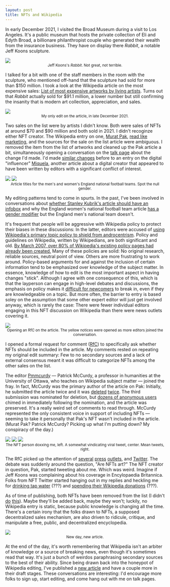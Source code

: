 ```yaml
---
layout: post
title: NFTs and Wikipedia
---
```


In early December 2021, I visited the Broad Museum during a visit to Los Angeles. It's a public museum that hosts the private collection of Eli and Edyth Broad, a billionare philanthropist couple who generated their wealth from the insurance business. They have on display there <i>Rabbit</i>, a notable Jeff Koons sculpture.

<div class='image-line2'>
	<img class='photo' src="/images/blog/koons.jpg">
</div>
<div style="text-align:center; margin: 0 auto;"><small >Jeff Koons's <i>Rabbit</i>. Not great, not terrible.</small></div>

I talked for a bit with one of the staff members in the room with the sculpture, who mentioned off-hand that the sculpture had sold for more than $150 million. I took a look at the Wikipedia article on the most expensive sales: [List of most expensive artworks by living artists](https://en.wikipedia.org/wiki/List_of_most_expensive_artworks_by_living_artists). Turns out that <i>Rabbit</i> actually sold for $91.1 million, a lower number but still confirming the insanity that is modern art collection, appreciation, and sales.

<div class='image-line2'>
	<img class='photo' src="/images/blog/first_edit.jpg">
</div>
<div style="text-align:center; margin: 0 auto;"><small >My only edit on the article, in late December 2021.</small></div>

Two sales on the list were by artists I didn't know. Both were sales of NFTs at around $70 and $90 million and both sold in 2021. I didn't recoginze either NFT creator. The Wikipedia entry on one, [Murat Pak](<https://en.wikipedia.org/wiki/Pak_(creator)>), [read like marketing](https://en.wikipedia.org/wiki/Wikipedia:Articles_for_deletion/Murat_Pak), and the sources for the sale on the list article were ambiguous. I removed the item from the list of artworks and cleaned up the Pak article a bit, simultaneously opening a conversation on the [talk page](https://en.wikipedia.org/wiki/Talk:List_of_most_expensive_artworks_by_living_artists) about the change I'd made. I'd made [similar changes](https://en.wikipedia.org/w/index.php?title=Miquela&type=revision&diff=855334389&oldid=855016829&diffmode=source) before to an entry on the digital "influencer" [Miquela](https://en.wikipedia.org/wiki/Miquela), another article about a digital creator that appeared to have been written by editors with a significant conflict of interest.

<div class='image-line2'>
	<img class='photo' src="/images/blog/mens.jpg">
	<img class='photo' src="/images/blog/womens.jpg">
</div>
<div style="text-align:center; margin: 0 auto;"><small >Article titles for the men's and women's England national football teams. Spot the null gender.</small></div>

My editing patterns tend to come in spurts. In the past, I've been involved in conversations about [whether Stanley Kubrik's article should have an infobox](https://en.wikipedia.org/wiki/Talk:Stanley_Kubrick/Archive_10#Infobox_2) and why the England women's national football team article [has a gender modifier](https://en.wikipedia.org/wiki/Talk:England_national_football_team#Page_move) but the England men's national team doesn't.

It's frequent that people will be aggressive with Wikipedia policy to protect their biases in these discussions: In the latter, editors were accused of [using Wikipedia's primary topic policy to shield from androcentrism](<https://en.wikipedia.org/wiki/Wikipedia:Village_pump_(idea_lab)/Archive_30#Idea_development_help_needed%3A_Preventing_WP%3APRIMARYTOPIC_from_being_used_as_a_shield_to_perpetuate_androcentrism>). Policy and guidelines on Wikipedia, written by Wikipedians, are both significant and old. [By March 2007, over 80% of Wikipedia's existing policy pages had already been created.](https://arxiv.org/pdf/1512.01725.pdf) Many of these policies are solid: No original research, reliable sources, neutral point of view. Others are more frustrating to work around. Policy-based arguments for and against the inclusion of certain information tend to be emphasized over knowledge of the subject matter. In essence, knowledge of how to edit is the most important aspect in having changes "stick". Although I agree with one consequence of this, which is that the layperson can engage in high-level debates and discussions, the emphasis on policy makes it [difficult for newcomers](https://en.wikipedia.org/wiki/Wikipedia:Please_do_not_bite_the_newcomers) to break in, even if they are knowledgeable on a topic. But more often, the barrier to entry is based soley on the assumption that some other expert editor will just get involved anyway, which is rarely the case: There were fewer individual editors engaging in this NFT discussion on Wikipedia than there were news outlets covering it.

<div class='image-line2'>
	<img class='photo' src="/images/blog/rfc.png">
</div>
<div style="text-align:center; margin: 0 auto;"><small >Opening an RfC on the article. The yellow notices were opened as more editors joined the conversation.</small></div>

I opened a formal request for comment ([RfC](https://en.wikipedia.org/wiki/Wikipedia:Requests_for_comment)) to specifically ask whether NFTs should be included in the article. My comments rested on repeating my original edit summary: Few to no secondary sources and a lack of external consensus meant it was difficult to categorize NFTs among the other sales on the list.

The editor [Pmmcurdy](https://en.wikipedia.org/wiki/User:Pmmccurdy) — Patrick McCurdy, a professor in humanities at the University of Ottawa, who teaches on Wikipedia subject matter — joined the fray. In fact, McCurdy was the primary author of the article on Pak: Initially, he submitted the article twice and it was [deleted](https://en.wikipedia.org/wiki/Wikipedia:Articles_for_deletion/Murat_Pak) [twice](https://en.wikipedia.org/wiki/User_talk:Pmmccurdy#Speedy_deletion_of_Murat_Pak). The third submission was nominated for deletion, but [dozens of anonymous users](<https://en.wikipedia.org/wiki/Talk:Pak_(creator)#Contested_deletion>) chimed in immediately following the nomination, and the article was preserved. It's a really weird set of comments to read through. McCurdy represented the only consistent voice in support of including NFTs — seeming to take it personally that Pak's NFT wasn't included in the article. (Murat Pak? Patrick McCurdy? Picking up what I'm putting down? My conspiracy of the day.)

<div class='image-line2'>
	<img class='photo' src="/images/blog/dox.jpeg">
	<img class='photo' src="/images/blog/viral.jpg">
		<img class='photo' src="/images/blog/mean_tweets.png">

</div>
<div style="text-align:center; margin: 0 auto;"><small >The NFT person doxxing me, left. A somewhat vindicating viral tweet, center. Mean tweets, right.</small></div>

The RfC picked up the attention of [several](https://observer.com/2022/01/editors-on-wikipedia-dont-believe-nfts-count-as-art/) [press](https://qz.com/2113524/are-nfts-art-wikipedia-says-not-exactly/) [outlets](https://www.smithsonianmag.com/smart-news/wikipedia-editors-vote-no-on-nft-art-definition-180979405/), and [Twitter](https://twitter.com/muratpak/status/1476671204115288067). The debate was suddenly around the question, "Are NFTs art?" The NFT creator in question, Pak, started tweeting about me. Which was weird. Imagine if Jeff Koons was complaining about his coverage in Encylopaedia Britannica. Folks from NFT Twitter started hanging out in my replies and heckling me for [drinking tap water](https://twitter.com/coltholomew/status/1482500916230209536?s=20) (???) and [spending their Wikipedia donations](https://twitter.com/fart0f/status/1482670304472281090?s=20) (???).

As of time of publishing, both NFTs have been removed from the list (I didn't [do](https://en.wikipedia.org/w/index.php?title=List_of_most_expensive_artworks_by_living_artists&type=revision&diff=1066082097&oldid=1066081923&diffmode=source) [this](https://en.wikipedia.org/w/index.php?title=List_of_most_expensive_artworks_by_living_artists&type=revision&diff=1066366993&oldid=1066084513&diffmode=source)). Maybe they'll be added back, maybe they won't; luckily, no Wikipedia entry is static, because public knowledge is changing all the time. There's a certain irony that the folks drawn to NFTs, a supposed decentralized sales mechanism, are also driven to ridicule, critique, and manipulate a free, public, and decentralized encyclopedia.

<div class='image-line2'>
	<img class='photo' src="/images/blog/ciel.jpg">
</div>
<div style="text-align:center; margin: 0 auto;"><small >New day, new article.</small></div>

At the end of the day, it's worth remembering that Wikipedia isn't an arbiter of knowledge or a source of breaking news, even though it's sometimes read that way. It's just a bunch of weirdos paraphrasing secondary sources to the best of their ability. Since being drawn back into the honeypot of Wikipedia editing, I've published a [new article](<https://en.wikipedia.org/wiki/Ciel_(musician)>) and have a couple more in their draft stages. These conversations are interesting: I'd encourage more folks to sign up, start editing, and come hang out with me on talk pages.
